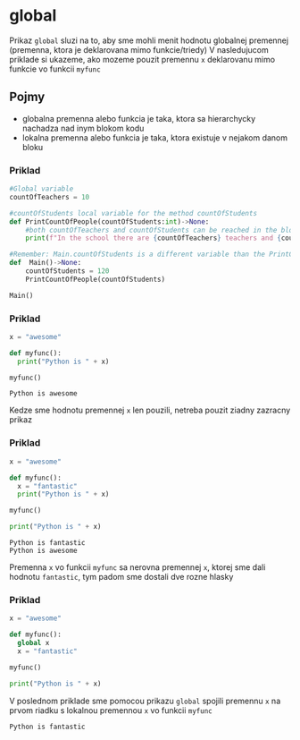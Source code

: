 # global
Prikaz `global` sluzi na to, aby sme mohli menit hodnotu globalnej premennej (premenna, ktora je deklarovana mimo funkcie/triedy)
V nasledujucom priklade si ukazeme, ako mozeme pouzit premennu `x` deklarovanu mimo funkcie vo funkcii `myfunc`
## Pojmy
- globalna premenna alebo funkcia je taka, ktora sa hierarchycky nachadza nad inym blokom kodu
- lokalna premenna alebo funkcia je taka, ktora existuje v nejakom danom bloku

### Priklad
```py
#Global variable
countOfTeachers = 10 

#countOfStudents local variable for the method countOfStudents
def PrintCountOfPeople(countOfStudents:int)->None:
    #both countOfTeachers and countOfStudents can be reached in the block of this function
	print(f"In the school there are {countOfTeachers} teachers and {countOfStudents} students")

#Remember: Main.countOfStudents is a different variable than the PrintCountOfPeople function's input countOfStudents
def	 Main()->None:
    countOfStudents = 120
    PrintCountOfPeople(countOfStudents)

Main()
```

### Priklad
```py
x = "awesome"

def myfunc():
  print("Python is " + x)

myfunc()
```
```
Python is awesome
```

Kedze sme hodnotu premennej `x` len pouzili, netreba pouzit ziadny zazracny prikaz

### Priklad
```py
x = "awesome"

def myfunc():
  x = "fantastic"
  print("Python is " + x)

myfunc()

print("Python is " + x)
```

```
Python is fantastic
Python is awesome
```
Premenna `x` vo funkcii `myfunc` sa nerovna premennej `x`, ktorej sme dali hodnotu `fantastic`, tym padom sme dostali dve rozne hlasky
### Priklad
```py
x = "awesome"

def myfunc():
  global x
  x = "fantastic"

myfunc()

print("Python is " + x)
```
V poslednom priklade sme pomocou prikazu `global` spojili premennu `x` na prvom riadku s lokalnou premennou `x` vo funkcii `myfunc`
```
Python is fantastic
```
